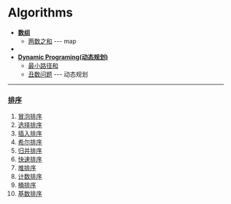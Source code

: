 # Algorithms

* [**数组**](数组/数组.md#目录)
  * [两数之和](数组/数组.md#两数之和) --- map
* 
* [**Dynamic Programing(动态规划)**](Dynamic%20Programming/动态规划.md#目录)
  * [最小路径和](Dynamic%20Programming/动态规划.md#最小路径和)
  * [丑数问题](Dynamic%20Programming/丑数.md) --- 动态规划





---

### [排序](./sort/README.md)

1. [冒泡排序](./sort/README.md#冒泡排序)
2. [选择排序](./sort/README.md#选择排序)
3. [插入排序](./sort/README.md#插入排序)
4. [希尔排序](./sort/README.md#希尔排序)
5. [归并排序](./sort/README.md#归并排序)
6. [快速排序](./sort/README.md#快速排序])
7. [堆排序](./sort/README.md#堆排序)
8. [计数排序](./sort/README.md#计数排序)
9. [桶排序](./sort/README.md#桶排序)
10. [基数排序](./sort/README.md#基数排序)
